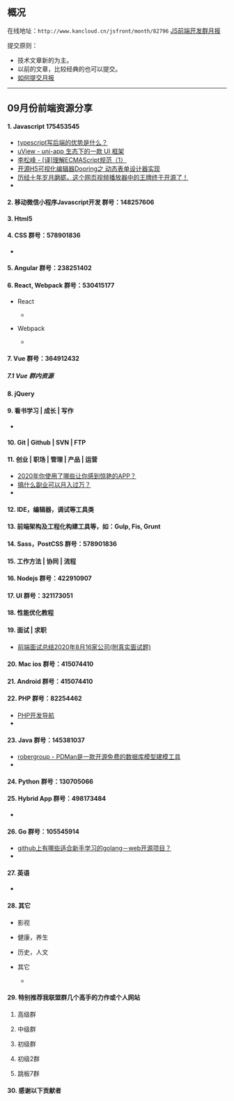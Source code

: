 ## 概况

在线地址：`http://www.kancloud.cn/jsfront/month/82796` [JS前端开发群月报](http://www.kancloud.cn/jsfront/month/82796)


提交原则：

- 技术文章新的为主。
- 以前的文章，比较经典的也可以提交。
- [如何提交月报](http://www.kancloud.cn/jsfront/month/227309)

---


## 09月份前端资源分享
#### 1. Javascript 175453545
- [typescript写后端的优势是什么？](https://www.zhihu.com/question/389662868)
- [uView - uni-app 生态下的一款 UI 框架](https://zhuanlan.zhihu.com/p/215456248)
- [李松峰 - [译]理解ECMAScript规范（1）](https://lisongfeng.cn/2020/09/08/understanding-ecmascript-part-1.html)
- [开源H5可视化编辑器Dooring之 动态表单设计器实现](https://zhuanlan.zhihu.com/p/256976325)
- [历经十年岁月磨砺，这个网页视频播放器中的王牌终于开源了！](https://zhuanlan.zhihu.com/p/257096128)
- []()

#### 2. 移动微信小程序Javascript开发 群号：148257606


#### 3. Html5


#### 4. CSS  群号：578901836
- []()

#### 5. Angular 群号：238251402

#### 6. React, Webpack 群号：530415177
- React
  
  - []()
  
- Webpack

  - []()


#### 7. Vue 群号：364912432

##### 7.1 Vue 群内资源


#### 8. jQuery

#### 9. 看书学习 | 成长 | 写作
- []()

#### 10. Git | Github | SVN | FTP

#### 11. 创业 | 职场 | 管理 | 产品 | 运营
- [2020年你使用了哪些让你感到惊艳的APP？](https://www.zhihu.com/question/418058307)
- [搞什么副业可以月入过万？](https://www.zhihu.com/question/278137232)
- []()

#### 12. IDE，编辑器，调试等工具类

#### 13. 前端架构及工程化构建工具等，如：Gulp, Fis, Grunt

#### 14. Sass，PostCSS  群号：578901836

#### 15. 工作方法 | 协同 | 流程

#### 16. Nodejs 群号：422910907

#### 17. UI 群号：321173051

#### 18. 性能优化教程

#### 19. 面试 | 求职
- [前端面试总结2020年8月16家公司(附真实面试题)](https://zhuanlan.zhihu.com/p/203090478)

#### 20. Mac ios 群号：415074410

#### 21. Android 群号：415074410

#### 22. PHP 群号：82254462
- [PHP开发导航](https://zhuanlan.zhihu.com/p/245556435)
- []()

#### 23. Java 群号：145381037
- [robergroup - PDMan是一款开源免费的数据库模型建模工具](https://gitee.com/robergroup/pdman)
- []()


#### 24. Python 群号：130705066

#### 25. Hybrid App 群号：498173484
- []()

#### 26. Go 群号：105545914
- [github上有哪些适合新手学习的golang－web开源项目？](https://www.zhihu.com/question/406551342)
- []()

#### 27. 英语
- []()

#### 28. 其它

- 影视


- 健康，养生


- 历史，人文


- 其它

  - []()


#### 29. 特别推荐我联盟群几个高手的力作或个人网站

1. 高级群



2. 中级群


3. 初级群

4. 初级2群


5. 跳板7群


#### 30. 感谢以下贡献者

